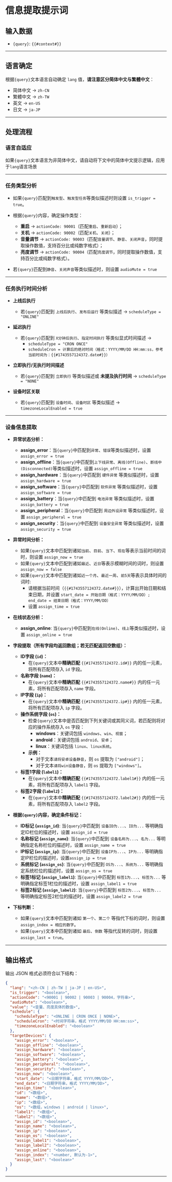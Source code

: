 # 信息提取提示词

## 输入数据
- `{query}`: `{{#context#}}`

---

## 语言确定
根据`{query}`文本语言自动确定 `lang` 值，**请注意区分简体中文与繁體中文**：
- 简体中文 → `zh-CN`
- 繁體中文 → `zh-TW`
- 英文 → `en-US`
- 日文 → `ja-JP`

---

## 处理流程

### 语言自适应
如果`{query}`文本语言为非简体中文，请自动将下文中的简体中文提示逻辑，应用于`lang`语言场景

---

### 任务类型分析
- 如果`{query}`匹配到`触发型`、`触发型任务`等类似描述时则设置 `is_trigger = true`。

- 根据`{query}`内容，确定操作类型：
    - **重启** → `actionCode: 90001`（匹配`重启`、`重新启动`）；
    - **关机** → `actionCode: 90002`（匹配`关机`、`关闭`）；
    - **音量调节** → `actionCode: 90003`（匹配`音量调节`、`静音`、`关闭声音`，同时提取操作数值，支持百分比或纯数字格式）；
    - **亮度调节** → `actionCode: 90004`（匹配`亮度调节`，同时提取操作数值，支持百分比或纯数字格式）。

- 若`{query}`匹配到`静音`、`关闭声音`等类似描述时，则设置 `audioMute = true`

---

### 任务执行时间分析

- **上线后执行**
    - 若`{query}`匹配到 `上线后执行`、`发布后运行` 等类似描述 → `scheduleType = "ONLINE"`

- **延迟执行**
    - 若`{query}`匹配到 `X分钟后执行`、`指定时间执行` 等类似显式时间描述 →
        - `scheduleType = "CRON ONCE"`
        - `scheduleCron = 计算后的绝对时间（格式：YYYY/MM/DD HH:mm:ss，参考当前时间为：{{#1743557124372.date#}}）`

- **立即执行/无执行时间描述**
    - 若`{query}`匹配到 `立即执行` 等类似描述或 **未提及执行时间** → `scheduleType = "NONE"`

- **设备时区关联**
    - 若`{query}`匹配到 `设备时间`、`设备时区` 等类似描述 → `timezoneLocalEnabled = true`

---

### 设备信息提取

- **异常状态分析：**
    - **assign_error**：当`{query}`中匹配到`异常`、`错误`等类似描述时，设置 `assign_error = true`
    - **assign_offline**：当`{query}`中匹配到`上下线异常`、`离线(Offline)`、`断线中(Disconnected)`等类似描述时，设置 `assign_offline = true`
    - **assign_hardware**：当`{query}`中匹配到 `硬件异常` 等类似描述时，设置 `assign_hardware = true`
    - **assign_software**：当`{query}`中匹配到 `软件异常` 等类似描述时，设置 `assign_software = true`
    - **assign_battery**：当`{query}`中匹配到 `电池异常` 等类似描述时，设置 `assign_battery = true`
    - **assign_peripheral**：当`{query}`中匹配到 `周边外设异常` 等类似描述时，设置 `assign_peripheral = true`
    - **assign_security**：当`{query}`中匹配到 `设备安全异常` 等类似描述时，设置 `assign_security = true`

- **异常时间分析：**
    - 如果`{query}`文本中匹配到诸如`当前`、`目前`、`当下`、`现在`等表示当前时间的词时，则设置 `assign_now = true`
    - 如果`{query}`文本中匹配到诸如`最近`、`近日`等表示模糊时间的词时，则设置 `assign_now = false`
    - 如果`{query}`文本中匹配到诸如`近一个月`、`最近一周`、`前5天`等表示具体时间的词时:
        - 请根据当前时间（`{{#1743557124372.date#}}`），计算出开始日期和结束日期，并设置 `start_date = 开始日期（格式：YYYY/MM/DD）; end_date = 结束日期（格式：YYYY/MM/DD）`
        - 设置 `assign_time = true`

- **在线状态分析：**
    - **assign_online**: 当`{query}`中匹配到`在线(Online)`、`线上`等类似描述时，设置 `assign_online = true`

- **字段提取（所有字段均返回数组；若无匹配返回空数组）：**
    - **ID字段 (`id`)：**
        - 在`{query}`文本中**精确匹配** `{{#1743557124372.id#}}` 内的任一元素，将所有匹配项存入 `id` 字段。
    - **名称字段 (`name`)：**
        - 在`{query}`文本中**精确匹配** `{{#1743557124372.name#}}` 内的任一元素，将所有匹配项存入 `name` 字段。
    - **IP字段 (`ip`)：**
        - 在`{query}`文本中**精确匹配** `{{#1743557124372.ip#}}` 内的任一元素，将所有匹配项存入 `ip` 字段。
    - **操作系统字段 (`os`)：**
        - 检查`{query}`文本中是否匹配到下列关键词或其同义词，若匹配则将对应的操作系统存入 `os` 字段：
            - **windows**：关键词包括 `windows`、`win`、`视窗`；
            - **android**：关键词包括 `android`、`安卓`；
            - **linux**：关键词包括 `linux`、`linux系统`。
        - **示例：**
            - 对于文本`请将安卓设备静音`，则 `os` 提取为 `["android"]`；
            - 对于文本`请将win设备静音`，则 `os` 提取为 `["windows"]`。
    - **标签1字段 (`label1`)：**
        - 在`{query}`文本中**精确匹配** `{{#1743557124372.label1#}}` 内的任一元素，将所有匹配项存入 `label1` 字段。
    - **标签2字段 (`label2`)：**
        - 在`{query}`文本中**精确匹配** `{{#1743557124372.label2#}}` 内的任一元素，将所有匹配项存入 `label2` 字段。

- **根据`{query}`内容，确定条件标记：**
    - **ID标记 (`assign_id`)**: 当`{query}`中匹配到 `设备ID为...`、`ID为...` 等明确指定ID栏位的描述时，设置 `assign_id = true`
    - **名称标记 (`assign_name`)**: 当`{query}`中匹配到 `设备名称为...`、`名为...` 等明确指定名称栏位的描述时，设置 `assign_name = true`
    - **IP标记 (`assign_ip`)**: 当`{query}`中匹配到 `设备IP为...`、`IP为...` 等明确指定IP栏位的描述时，设置`assign_ip = true`
    - **系统标记 (`assign_os`)**: 当`{query}`中匹配到 `OS为...`、`系统为...` 等明确指定系统栏位的描述时，设置 `assign_os = true`
    - **标签1标记 (`assign_label1`)**: 当`{query}`中匹配到 `标签1为...`、`标签为...` 等明确指定标签1栏位的描述时，设置 `assign_label1 = true`
    - **标签2标记 (`assign_label2`)**: 当`{query}`中匹配到 `标签2为...`、`标签为...` 等明确指定标签2栏位的描述时，设置 `assign_label2 = true`

- **下标判断：**
    - 如果`{query}`文本中匹配到诸如 `第一个`、`第二个` 等指代下标的词时，则设置 `assign_index = 相应的数字`。
    - 如果`{query}`文本中匹配到诸如 `最后`、`倒数` 等指代反转的词时，则设置 `assign_last = true`。

---

## 输出格式
输出 JSON 格式必须符合以下结构：
```json
{
  "lang": "<zh-CN | zh-TW | ja-JP | en-US>",
  "is_trigger": "<boolean>",
  "actionCode": "<90001 | 90002 | 90003 | 90004，字符串>",
  "audioMute": "<boolean>",
  "value": "<音量、亮度具体的数值>",
  "schedule": {
    "scheduleType": "<ONLINE | CRON ONCE | NONE>",
    "scheduleCron": "<时间字符串，格式 YYYY/MM/DD HH:mm:ss>",
    "timezoneLocalEnabled": "<boolean>"
  },
  "targetDevices": {
    "assign_error": "<boolean>",
    "assign_offline": "<boolean>",
    "assign_hardware": "<boolean>",
    "assign_software": "<boolean>",
    "assign_battery": "<boolean>",
    "assign_peripheral": "<boolean>",
    "assign_security": "<boolean>",
    "assign_now": "<boolean>",
    "start_date": "<日期字符串，格式 YYYY/MM/DD>",
    "end_date": "<日期字符串，格式 YYYY/MM/DD>",
    "assign_time": "<boolean>",
    "id": "<数组>",
    "name": "<数组>",
    "ip": "<数组>",
    "os": "<数组，windows | android | linux>",
    "label1": "<数组>",
    "label2": "<数组>",
    "assign_id": "<boolean>",
    "assign_name": "<boolean>",
    "assign_ip": "<boolean>",
    "assign_os": "<boolean>",
    "assign_label1": "<boolean>",
    "assign_label2": "<boolean>",
    "assign_online": "<boolean>",
    "assign_index": "<number, 默认为-1>",
    "assign_last": "<boolean>"
  }
}
```

---
